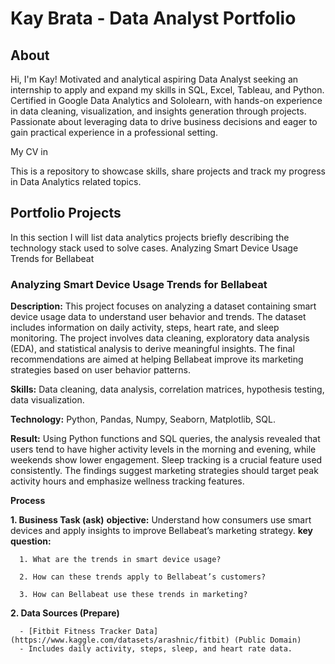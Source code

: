 # Kay Brata - Data Analyst Portfolio
## About
Hi, I'm Kay! Motivated and analytical aspiring Data Analyst seeking an internship to apply and expand my skills in SQL, Excel, Tableau, and Python. Certified in Google Data Analytics and Sololearn, with hands-on experience in data cleaning, visualization, and insights generation through projects. Passionate about leveraging data to drive business decisions and eager to gain practical experience in a professional setting.

My CV in

This is a repository to showcase skills, share projects and track my progress in Data Analytics related topics.

## Portfolio Projects
In this section I will list data analytics projects briefly describing the technology stack used to solve cases.
Analyzing Smart Device Usage Trends for Bellabeat

### Analyzing Smart Device Usage Trends for Bellabeat

**Description:** This project focuses on analyzing a dataset containing smart device usage data to understand user behavior and trends. The dataset includes information on daily activity, steps, heart rate, and sleep monitoring. The project involves data cleaning, exploratory data analysis (EDA), and statistical analysis to derive meaningful insights. The final recommendations are aimed at helping Bellabeat improve its marketing strategies based on user behavior patterns.

**Skills:**  Data cleaning, data analysis, correlation matrices, hypothesis testing, data visualization.

**Technology:** Python, Pandas, Numpy, Seaborn, Matplotlib, SQL.

**Result:** Using Python functions and SQL queries, the analysis revealed that users tend to have higher activity levels in the morning and evening, while weekends show lower engagement. Sleep tracking is a crucial feature used consistently. The findings suggest marketing strategies should target peak activity hours and emphasize wellness tracking features.

**Process**

  **1. Business Task (ask)**
   **objective:** Understand how consumers use smart devices and apply insights to improve Bellabeat’s marketing strategy. 
     **key question:** 
     
      1. What are the trends in smart device usage?
      
      2. How can these trends apply to Bellabeat’s customers?
      
      3. How can Bellabeat use these trends in marketing?

  **2️. Data Sources (Prepare)**

      - [Fitbit Fitness Tracker Data](https://www.kaggle.com/datasets/arashnic/fitbit) (Public Domain)
      - Includes daily activity, steps, sleep, and heart rate data.

